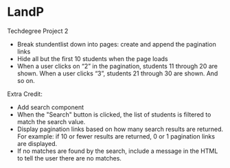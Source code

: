 # LandP
Techdegree Project 2

- Break stundentlist down into pages: create and append the pagination links
- Hide all but the first 10 students when the page loads
- When a user clicks on “2” in the pagination, students 11 through 20 are shown. When a user clicks “3”, students 21 through 30 are shown. And so on.

Extra Credit:
- Add search component
- When the "Search" button is clicked, the list of students is filtered to match the search value.
- Display pagination links based on how many search results are returned. For example: if 10
or fewer results are returned, 0 or 1 pagination links are displayed.
- If no matches are found by the search, include a message in the HTML to tell the user there
are no matches.
